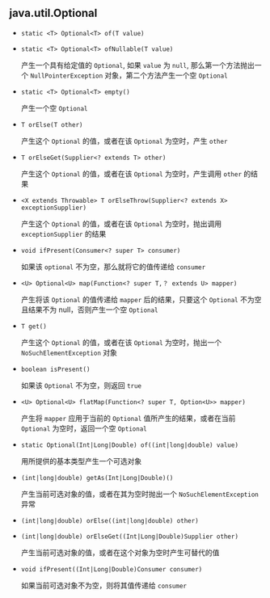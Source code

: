 ## java.util.Optional

* `static <T> Optional<T> of(T value)`

* `static <T> Optional<T> ofNullable(T value)`

    产生一个具有给定值的 `Optional`, 如果 `value` 为 `null`, 那么第一个方法抛出一个 `NullPointerException` 对象，第二个方法产生一个空 `Optional`

* `static <T> Optional<T> empty()`

    产生一个空 `Optional`

* `T orElse(T other)`

    产生这个 `Optional` 的值，或者在该 `Optional` 为空时，产生 `other`

* `T orElseGet(Supplier<? extends T> other)`

    产生这个 `Optional` 的值，或者在该 `Optional` 为空时，产生调用 `other` 的结果

* `<X extends Throwable> T orElseThrow(Supplier<? extends X> exceptionSupplier)`

    产生这个 `Optional` 的值，或者在该 `Optional` 为空时，抛出调用 `exceptionSupplier` 的结果

* `void ifPresent(Consumer<? super T> consumer)`

    如果该 `optional` 不为空，那么就将它的值传递给 `consumer`

* `<U> Optional<U> map(Function<? super T,？ extends U> mapper)`

    产生将该 `Optional` 的值传递给 `mapper` 后的结果，只要这个 `Optional` 不为空且结果不为 null，否则产生一个空 `Optional`

* `T get()`

    产生这个 `Optional` 的值，或者在该 `Optional` 为空时，抛出一个 `NoSuchElementException` 对象

* `boolean isPresent()`

    如果该 `Optional` 不为空，则返回 `true`

* `<U> Optional<U> flatMap(Function<? super T, Option<U>> mapper)`

    产生将 `mapper` 应用于当前的 `Optional` 值所产生的结果，或者在当前 `Optional` 为空时，返回一个空 `Optional`

* `static Optional(Int|Long|Double) of((int|long|double) value)`

    用所提供的基本类型产生一个可选对象

* `(int|long|double) getAs(Int|Long|Double)()`

    产生当前可选对象的值，或者在其为空时抛出一个 `NoSuchElementException` 异常

* `(int|long|double) orElse((int|long|double) other)`

* `(int|long|double) orElseGet((Int|Long|Double)Supplier other)`

    产生当前可选对象的值，或者在这个对象为空时产生可替代的值

* `void ifPresent((Int|Long|Double)Consumer consumer)`

    如果当前可选对象不为空，则将其值传递给 `consumer`

    